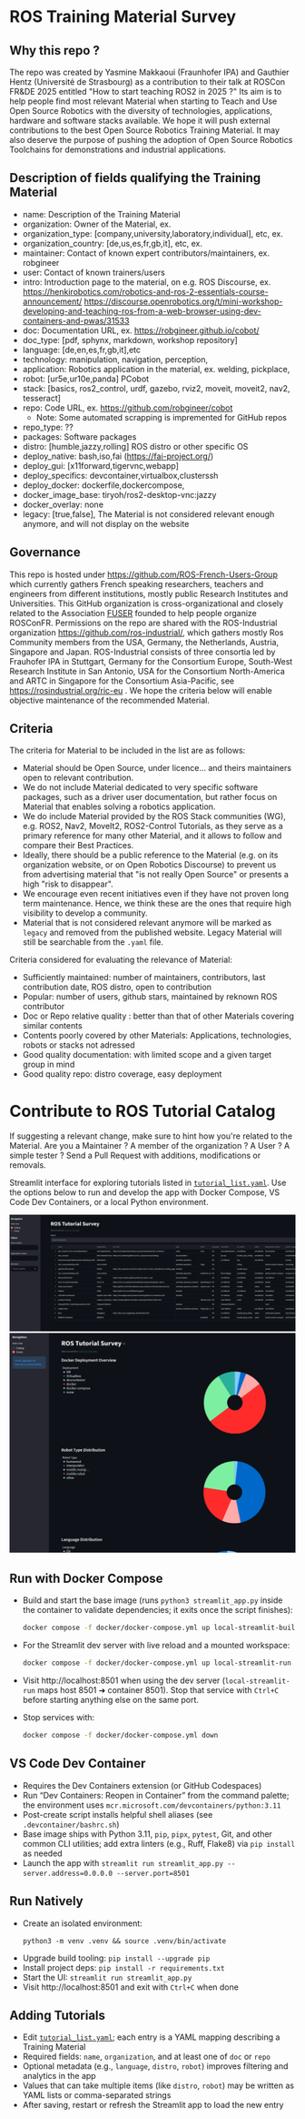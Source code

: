 # ROS Training Material Survey

## Why this repo ?
The repo was created by Yasmine Makkaoui (Fraunhofer IPA) and Gauthier Hentz (Université de Strasbourg) as a contribution to their talk at ROSCon FR&DE 2025 entitled "How to start teaching ROS2 in 2025 ?"
Its aim is to help people find most relevant Material when starting to Teach and Use Open Source Robotics with the diversity of technologies, applications, hardware and software stacks available.
We hope it will push external contributions to the best Open Source Robotics Training Material.
It may also deserve the purpose of pushing the adoption of Open Source Robotics Toolchains for demonstrations and industrial applications.


## Description of fields qualifying the Training Material
- name: Description of the Training Material
- organization: Owner of the Material, ex. 
- organization_type: [company,university,laboratory,individual], etc, ex. 
- organization_country: [de,us,es,fr,gb,it], etc, ex. 
- maintainer: Contact of known expert contributors/maintainers, ex. robgineer
- user: Contact of known trainers/users
- intro: Introduction page to the material, on e.g. ROS Discourse, ex. https://henkirobotics.com/robotics-and-ros-2-essentials-course-announcement/ https://discourse.openrobotics.org/t/mini-workshop-developing-and-teaching-ros-from-a-web-browser-using-dev-containers-and-pwas/31533
- doc: Documentation URL, ex. https://robgineer.github.io/cobot/
- doc_type: [pdf, sphynx, markdown, workshop repository]
- language: [de,en,es,fr,gb,it],etc
- technology: manipulation, navigation, perception, 
- application: Robotics application in the material, ex. welding, pickplace, 
- robot: [ur5e,ur10e,panda] PCobot
- stack: [basics, ros2_control, urdf, gazebo, rviz2, moveit, moveit2, nav2, tesseract]
- repo: Code URL, ex. https://github.com/robgineer/cobot
  - Note: Some automated scrapping is impremented for GitHub repos
- repo_type: ??
- packages: Software packages
- distro: [humble,jazzy,rolling] ROS distro or other specific OS
- deploy_native: bash,iso,fai (https://fai-project.org/)
- deploy_gui: [x11forward,tigervnc,webapp]
- deploy_specifics: devcontainer,virtualbox,clusterssh
- deploy_docker: dockerfile,dockercompose,
- docker_image_base: tiryoh/ros2-desktop-vnc:jazzy
- docker_overlay: none
- legacy: [true,false], The Material is not considered relevant enough anymore, and will not display on the website

## Governance
This repo is hosted under https://github.com/ROS-French-Users-Group which currently gathers French speaking researchers, teachers and engineers from different institutions, mostly public Research Institutes and Universities. This GitHub organization is cross-organizational and closely related to the Association [FUSER](https://discourse.openrobotics.org/t/association-francophone-des-utilisateurs-du-systeme-dexploitation-robotique/37918) founded to help people organize ROSConFR. 
Permissions on the repo are shared with the ROS-Industrial organization https://github.com/ros-industrial/, which gathers mostly Ros Community members from the USA, Germany, the Netherlands, Austria, Singapore and Japan. ROS-Industrial consists of three consortia led by Frauhofer IPA in Stuttgart, Germany for the Consortium Europe, South-West Research Institute in San Antonio, USA for the Consortium North-America and ARTC in Singapore for the Consortium Asia-Pacific, see https://rosindustrial.org/ric-eu . We hope the criteria below will enable objective maintenance of the recommended Material.

## Criteria

The criteria for Material to be included in the list are as follows:
- Material should be Open Source, under licence... and theirs maintainers open to relevant contribution.
- We do not include Material dedicated to very specific software packages, such as a driver user documentation, but rather focus on Material that enables solving a robotics application.
- We do include Material provided by the ROS Stack communities (WG), e.g. ROS2, Nav2, MoveIt2, ROS2-Control Tutorials, as they serve as a primary reference for many other Material, and it allows to follow and compare their Best Practices.
- Ideally, there should be a public reference to the Material (e.g. on its organization website, or on Open Robotics Discourse) to prevent us from advertising material that "is not really Open Source" or presents a high "risk to disappear".
- We encourage even recent initiatives even if they have not proven long term maintenance. Hence, we think these are the ones that require high visibility to develop a community. 
- Material that is not considered relevant anymore will be marked as `legacy` and removed from the published website. Legacy Material will still be searchable from the `.yaml` file.

Criteria considered for evaluating the relevance of Material:
- Sufficiently maintained: number of maintainers, contributors, last contribution date, ROS distro, open to contribution
- Popular: number of users, github stars, maintained by reknown ROS contributor
- Doc or Repo relative quality : better than that of other Materials covering similar contents
- Contents poorly covered by other Materials: Applications, technologies, robots or stacks not adressed
- Good quality documentation: with limited scope and a given target group in mind
- Good quality repo: distro coverage, easy deployment

# Contribute to ROS Tutorial Catalog
If suggesting a relevant change, make sure to hint how you're related to the Material. Are you a Maintainer ? A member of the organization ? A User ? A simple tester ?
Send a Pull Request with additions, modifications or removals. 

Streamlit interface for exploring tutorials listed in [`tutorial_list.yaml`](tutorial_list.yaml). Use the options below to run and develop the app with Docker Compose, VS Code Dev Containers, or a local Python environment.

![Catalog View](images/app_view_catalog.png)
![Charts View](images/app_view_charts.png)

## Run with Docker Compose

- Build and start the base image (runs `python3 streamlit_app.py` inside the container to validate dependencies; it exits once the script finishes):

  ```sh
  docker compose -f docker/docker-compose.yml up local-streamlit-built
  ```

- For the Streamlit dev server with live reload and a mounted workspace:

  ```sh
  docker compose -f docker/docker-compose.yml up local-streamlit-run
  ```

- Visit http://localhost:8501 when using the dev server (`local-streamlit-run` maps host 8501 ➜ container 8501). Stop that service with `Ctrl+C` before starting anything else on the same port.
- Stop services with:
  ```sh
  docker compose -f docker/docker-compose.yml down
  ```

## VS Code Dev Container

- Requires the Dev Containers extension (or GitHub Codespaces)
- Run “Dev Containers: Reopen in Container” from the command palette; the environment uses `mcr.microsoft.com/devcontainers/python:3.11`
- Post-create script installs helpful shell aliases (see `.devcontainer/bashrc.sh`)
- Base image ships with Python 3.11, `pip`, `pipx`, `pytest`, Git, and other common CLI utilities; add extra linters (e.g., Ruff, Flake8) via `pip install` as needed
- Launch the app with `streamlit run streamlit_app.py --server.address=0.0.0.0 --server.port=8501`

## Run Natively

- Create an isolated environment:
  ```
  python3 -m venv .venv && source .venv/bin/activate
  ```
- Upgrade build tooling: `pip install --upgrade pip`
- Install project deps: `pip install -r requirements.txt`
- Start the UI: `streamlit run streamlit_app.py`
- Visit http://localhost:8501 and exit with `Ctrl+C` when done

## Adding Tutorials

- Edit [`tutorial_list.yaml`](tutorial_list.yaml); each entry is a YAML mapping describing a Training Material
- Required fields: `name`, `organization`, and at least one of `doc` or `repo`
- Optional metadata (e.g., `language`, `distro`, `robot`) improves filtering and analytics in the app
- Values that can take multiple items (like `distro`, `robot`) may be written as YAML lists or comma-separated strings
- After saving, restart or refresh the Streamlit app to load the new entry
